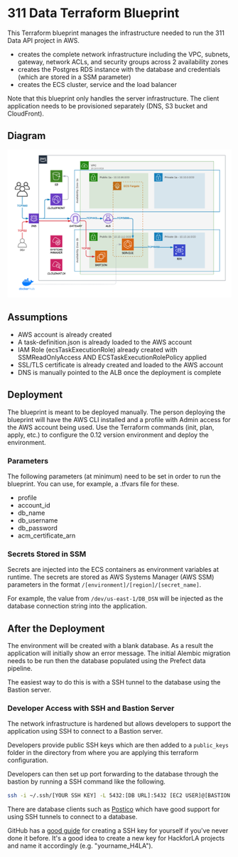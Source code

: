 # 311 Data Terraform Blueprint

This Terraform blueprint manages the infrastructure needed to run the 311 Data API project in AWS.

- creates the complete network infrastructure including the VPC, subnets, gateway, network ACLs, and security groups across 2 availability zones
- creates the Postgres RDS instance with the database and credentials (which are stored in a SSM parameter)
- creates the ECS cluster, service and the load balancer

Note that this blueprint only handles the server infrastructure. The client application needs to be provisioned separately (DNS, S3 bucket and CloudFront).

## Diagram

![Network diagram](./311-aws-diagram.png)

## Assumptions

- AWS account is already created
- A task-definition.json is already loaded to the AWS account
- IAM Role (ecsTaskExecutionRole) already created with SSMReadOnlyAccess AND ECSTaskExecutionRolePolicy applied
- SSL/TLS certificate is already created and loaded to the AWS account
- DNS is manually pointed to the ALB once the deployment is complete

## Deployment

The blueprint is meant to be deployed manually. The person deploying the blueprint will have the AWS CLI installed and a profile with Admin access for the AWS account being used. Use the Terraform commands (init, plan, apply, etc.) to configure the 0.12 version environment and deploy the environment.

### Parameters

The following parameters (at minimum) need to be set in order to run the blueprint. You can use, for example, a .tfvars file for these.

- profile
- account_id
- db_name
- db_username
- db_password
- acm_certificate_arn

### Secrets Stored in SSM

Secrets are injected into the ECS containers as environment variables at runtime. The secrets are stored as AWS Systems Manager (AWS SSM) parameters in the format ```/[environment]/[region]/[secret_name]```.

For example, the value from ```/dev/us-east-1/DB_DSN``` will be injected as the database connection string into the application.

## After the Deployment

The environment will be created with a blank database. As a result the application will initially show an error message. The initial Alembic migration needs to be run then the database populated using the Prefect data pipeline.

The easiest way to do this is with a SSH tunnel to the database using the Bastion server.

### Developer Access with SSH and Bastion Server

The network infrastructure is hardened but allows developers to support the application using SSH to connect to a Bastion server.

Developers provide public SSH keys which are then added to a ```public_keys``` folder in the directory from where you are applying this terraform configuration.

Developers can then set up port forwarding to the database through the bastion by running a SSH command like the following.

```bash
ssh -i ~/.ssh/[YOUR SSH KEY] -L 5432:[DB URL]:5432 [EC2 USER]@[BASTION IP]
```

There are database clients such as [Postico](https://eggerapps.at/postico/) which have good support for using SSH tunnels to connect to a database.

GitHub has a [good guide](https://docs.github.com/en/free-pro-team@latest/github/authenticating-to-github/connecting-to-github-with-ssh) for creating a SSH key for yourself if you've never done it before. It's a good idea to create a new key for HackforLA projects and name it accordingly (e.g. "yourname_H4LA").
